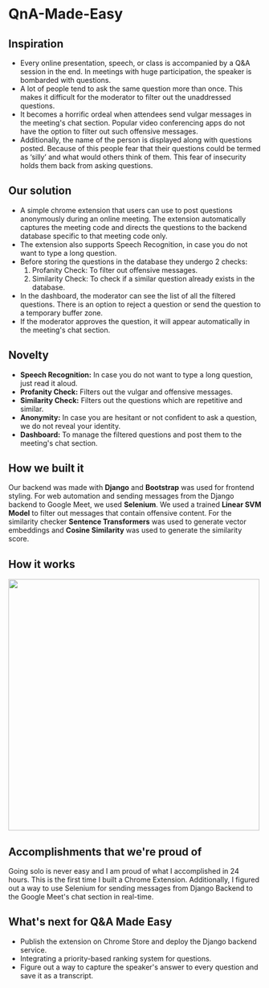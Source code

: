 # QnA-Made-Easy

## Inspiration
- Every online presentation, speech, or class is accompanied by a Q&A session in the end. In meetings with huge participation, the speaker is bombarded with questions. 
- A lot of people tend to ask the same question more than once. This makes it difficult for the moderator to filter out the unaddressed questions.
- It becomes a horrific ordeal when attendees send vulgar messages in the meeting's chat section. Popular video conferencing apps do not have the option to filter out such offensive messages.
- Additionally, the name of the person is displayed along with questions posted. Because of this people fear that their questions could be termed as ‘silly’ and what would others think of them. This fear of insecurity holds them back from asking questions. 

## Our solution
- A simple chrome extension that users can use to post questions anonymously during an online meeting. The extension automatically captures the meeting code and directs the questions to the backend database specific to that meeting code only.
- The extension also supports Speech Recognition, in case you do not want to type a long question.
- Before storing the questions in the database they undergo 2 checks:
  1. Profanity Check: To filter out offensive messages. 
  2. Similarity Check: To check if a similar question already exists in the database. 
- In the dashboard, the moderator can see the list of all the filtered questions. There is an option to reject a question or send the question to a temporary buffer zone. 
- If the moderator approves the question, it will appear automatically in the meeting's chat section.

## Novelty
- **Speech Recognition:** In case you do not want to type a long question, just read it aloud. 
- **Profanity Check:** Filters out the vulgar and offensive messages. 
- **Similarity Check:** Filters out the questions which are repetitive and similar. 
- **Anonymity:** In case you are hesitant or not confident to ask a question, we do not reveal your identity.
- **Dashboard:** To manage the filtered questions and post them to the meeting's chat section.

## How we built it
Our backend was made with **Django** and **Bootstrap** was used for frontend styling. For web automation and sending messages from the Django backend to Google Meet, we used **Selenium**. We used a trained **Linear SVM Model** to filter out messages that contain offensive content. For the similarity checker **Sentence Transformers** was used to generate vector embeddings and **Cosine Similarity** was used to generate the similarity score.


## How it works
<img src="https://i.ibb.co/KVTF58b/UB-hacking-2.png" width="500">

## Accomplishments that we're proud of
Going solo is never easy and I am proud of what I accomplished in 24 hours. This is the first time I built a Chrome Extension. Additionally, I figured out a way to use Selenium for sending messages from Django Backend to the Google Meet's chat section in real-time. 

## What's next for Q&A Made Easy
- Publish the extension on Chrome Store and deploy the Django backend service.
- Integrating a priority-based ranking system for questions.
- Figure out a way to capture the speaker's answer to every question and save it as a transcript.
